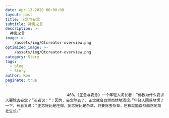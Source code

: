 ```yaml
---
date: Apr-13-2020 00:00:00
layout: post
title: 正念与妄念
subtitle: 神寓之言
description: >-
  神寓之言
image: >-
    /assets/img/Qtcreator-overview.png
optimized_image: >-
    /assets/img/Qtcreator-overview.png
category: Story
tags:
  - blog
  - Story
author: Ron
paginate: true
---
```


							　　460，《正念与妄念》一个年轻人问长者：“佛教为什么要求人要除去妄念？”长者说：“；因为，妄念除去了，正念就会自然而然地涌现。”年轻人困惑地愣了一下，长者又说：“正念好比是庄稼，妄念好比是杂草，只要除去杂草，庄稼就能自然而然地茁壮生长。”
							
							
						